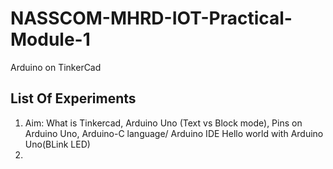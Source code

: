 # NASSCOM-MHRD-IOT-Practical-Module-1
Arduino on TinkerCad

## List Of Experiments
1. Aim: What is Tinkercad, Arduino Uno (Text vs Block mode), Pins on Arduino Uno, Arduino-C language/ Arduino IDE Hello world with Arduino Uno(BLink LED)
2. 
